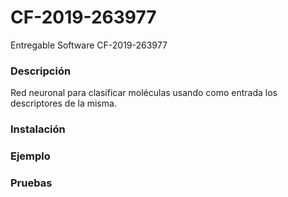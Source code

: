 # CF-2019-263977
Entregable Software CF-2019-263977

### Descripción
Red neuronal para clasificar moléculas usando como entrada los descriptores de la misma.

### Instalación

### Ejemplo

### Pruebas
